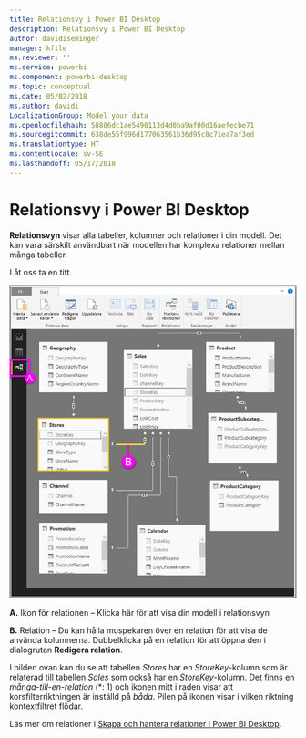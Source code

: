 ```yaml
---
title: Relationsvy i Power BI Desktop
description: Relationsvy i Power BI Desktop
author: davidiseminger
manager: kfile
ms.reviewer: ''
ms.service: powerbi
ms.component: powerbi-desktop
ms.topic: conceptual
ms.date: 05/02/2018
ms.author: davidi
LocalizationGroup: Model your data
ms.openlocfilehash: 58886dc1ae5490113d4d0ba9af00d16aefecbe71
ms.sourcegitcommit: 638de55f996d177063561b36d95c8c71ea7af3ed
ms.translationtype: HT
ms.contentlocale: sv-SE
ms.lasthandoff: 05/17/2018
---
```

# <a name="relationship-view-in-power-bi-desktop"></a>Relationsvy i Power BI Desktop
**Relationsvyn** visar alla tabeller, kolumner och relationer i din modell. Det kan vara särskilt användbart när modellen har komplexa relationer mellan många tabeller.

Låt oss ta en titt.

![](media/desktop-relationship-view/relationshipview_fullscreen.png)

**A.**  Ikon för relationen – Klicka här för att visa din modell i relationsvyn

**B.** Relation – Du kan hålla muspekaren över en relation för att visa de använda kolumnerna. Dubbelklicka på en relation för att öppna den i dialogrutan **Redigera relation**. 

I bilden ovan kan du se att tabellen *Stores* har en *StoreKey*-kolumn som är relaterad till tabellen *Sales* som också har en *StoreKey*-kolumn. Det finns en *många-till-en-relation* (\*: 1) och ikonen mitt i raden visar att korsfilterriktningen är inställd på *båda*. Pilen på ikonen visar i vilken riktning kontextfiltret flödar.

Läs mer om relationer i [Skapa och hantera relationer i Power BI Desktop](desktop-create-and-manage-relationships.md).

